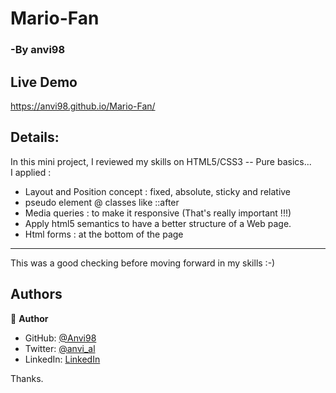 # Mario-Fan 
### -By anvi98

## Live Demo
https://anvi98.github.io/Mario-Fan/

## Details:
In this mini project, I reviewed my skills on HTML5/CSS3 -- Pure basics...
<br> I applied :

- Layout and Position concept : fixed, absolute, sticky and relative
- pseudo element @ classes like ::after
- Media queries  : to make it responsive (That's really important !!!)
- Apply html5 semantics to have a better structure of a Web page.
- Html forms : at the bottom of the page
*********************************

This was a good checking before moving forward in my skills :-)

## Authors

👤 **Author**

- GitHub: [@Anvi98](https://github.com/Anvi98)
- Twitter: [@anvi_al](https://twitter.com/anvi_al)
- LinkedIn: [LinkedIn](https://www.linkedin.com/in/anvi-alex-eponon/)

<span style="green">Thanks.</span>